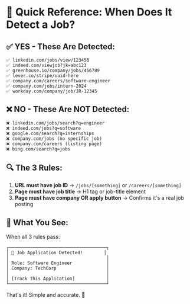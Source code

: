 # 🎯 Quick Reference: When Does It Detect a Job?

## ✅ YES - These Are Detected:

```
✅ linkedin.com/jobs/view/123456
✅ indeed.com/viewjob?jk=abc123
✅ greenhouse.io/company/jobs/456789
✅ lever.co/stripe/uuid-here
✅ company.com/careers/software-engineer
✅ company.com/jobs/intern-2024
✅ workday.com/company/job/JR-12345
```

## ❌ NO - These Are NOT Detected:

```
❌ linkedin.com/jobs/search?q=engineer
❌ indeed.com/jobs?q=software
❌ google.com/search?q=internships
❌ company.com/jobs (no specific job)
❌ company.com/careers (listing page)
❌ bing.com/search?q=jobs
```

## 🔍 The 3 Rules:

1. **URL must have job ID** → `/jobs/[something]` or `/careers/[something]`
2. **Page must have job title** → H1 tag or job-title element
3. **Page must have company OR apply button** → Confirms it's a real job posting

## 🎨 What You See:

When all 3 rules pass:
```
┌─────────────────────────────────────┐
│ 🎯 Job Application Detected!        │
│                                     │
│ Role: Software Engineer             │
│ Company: TechCorp                   │
│                                     │
│ [Track This Application]            │
└─────────────────────────────────────┘
```

That's it! Simple and accurate. 🚀
